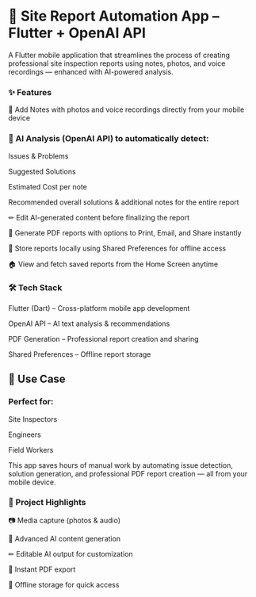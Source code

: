 # 📱 Site Report Automation App – Flutter + OpenAI API
A Flutter mobile application that streamlines the process of creating professional site inspection reports using notes, photos, and voice recordings — enhanced with AI-powered analysis.

### ✨ Features
📝 Add Notes with photos and voice recordings directly from your mobile device


### 🤖 AI Analysis (OpenAI API) to automatically detect:
Issues & Problems

Suggested Solutions

Estimated Cost per note

Recommended overall solutions & additional notes for the entire report

✏ Edit AI-generated content before finalizing the report

📄 Generate PDF reports with options to Print, Email, and Share instantly

💾 Store reports locally using Shared Preferences for offline access

🏠 View and fetch saved reports from the Home Screen anytime


### 🛠 Tech Stack
Flutter (Dart) – Cross-platform mobile app development

OpenAI API – AI text analysis & recommendations

PDF Generation – Professional report creation and sharing

Shared Preferences – Offline report storage


## 🚀 Use Case
### Perfect for:
Site Inspectors

Engineers

Field Workers

This app saves hours of manual work by automating issue detection, solution generation, and professional PDF report creation — all from your mobile device.


### 📌 Project Highlights
📷 Media capture (photos & audio)

🤖 Advanced AI content generation

✏ Editable AI output for customization

📄 Instant PDF export

💾 Offline storage for quick access
